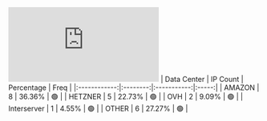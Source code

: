 ![Diagramm](https://github.com/obajay/StateSync-snapshots/blob/main/Projects/Medibloc/1/README.md)
| Data Center | IP Count | Percentage | Freq |
|:------------:|:--------:|:-----------:|:-----:|
| AMAZON | 8 | 36.36% | 🟢 |
| HETZNER | 5 | 22.73% | 🟢 |
| OVH | 2 | 9.09% | 🟢 |
| Interserver | 1 | 4.55% | 🟢 |
| OTHER | 6 | 27.27% | 🟢 |